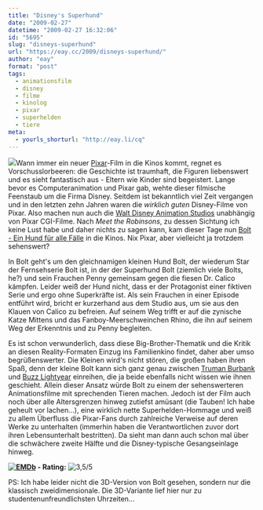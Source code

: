 ```yaml
---
title: "Disney's Superhund"
date: "2009-02-27"
datetime: "2009-02-27 16:32:06"
id: "5695"
slug: "disneys-superhund"
url: "https://eay.cc/2009/disneys-superhund/"
author: "eay"
format: "post"
tags:
  - animationsfilm
  - disney
  - filme
  - kinolog
  - pixar
  - superhelden
  - tiere
meta:
  - yourls_shorturl: "http://eay.li/cq"
---
```


![](/uploads/2009/bolt.jpg)Wann immer ein neuer [Pixar](//eay.cc/tag/pixar/)\-Film in die Kinos kommt, regnet es Vorschusslorbeeren: die Geschichte ist traumhaft, die Figuren liebenswert und es sieht fantastisch aus - Eltern wie Kinder sind begeistert. Lange bevor es Computeranimation und Pixar gab, wehte dieser filmische Feenstaub um die Firma Disney. Seitdem ist bekanntlich viel Zeit vergangen und in den letzten zehn Jahren waren die _wirklich guten_ Disney-Filme von Pixar. Also machen nun auch die [Walt Disney Animation Studios](http://www.disneyanimation.com/) unabhängig von Pixar CGI-Filme. Nach _Meet the Robinsons_, zu dessen Sichtung ich keine Lust habe und daher nichts zu sagen kann, kam dieser Tage nun [Bolt - Ein Hund für alle Fälle](http://www.imdb.com/title/tt0397892/) in die Kinos. Nix Pixar, aber vielleicht ja trotzdem sehenswert?

In Bolt geht's um den gleichnamigen kleinen Hund Bolt, der wiederum Star der Fernsehserie Bolt ist, in der der Superhund Bolt (ziemlich viele Bolts, he?) und sein Frauchen Penny gemeinsam gegen die fiesen Dr. Calico kämpfen. Leider weiß der Hund nicht, dass er der Protagonist einer fiktiven Serie und ergo ohne Superkräfte ist. Als sein Frauchen in einer Episode entführt wird, bricht er kurzerhand aus dem Studio aus, um sie aus den Klauen von Calico zu befreien. Auf seinem Weg trifft er auf die zynische Katze Mittens und das Fanboy-Meerschweinchen Rhino, die ihn auf seinem Weg der Erkenntnis und zu Penny begleiten.

Es ist schon verwunderlich, dass diese Big-Brother-Thematik und die Kritik an diesen Reality-Formaten Einzug ins Familienkino findet, daher aber umso begrüßenswerter. Die Kleinen wird's nicht stören, die großen haben ihren Spaß, denn der kleine Bolt kann sich ganz genau zwischen [Truman Burbank](http://www.imdb.com/title/tt0120382/) und [Buzz Lightyear](http://www.imdb.com/title/tt0114709/) einreihen, die ja beide ebenfalls nicht wissen wie ihnen geschieht. Allein dieser Ansatz würde Bolt zu einem der sehenswerteren Animationsfilme mit sprechenden Tieren machen. Jedoch ist der Film auch noch über alle Altersgrenzen hinweg zutiefst amüsant (die Tauben! Ich habe geheult vor lachen...), eine wirklich nette Superhelden-Hommage und weiß zu allem Überfluss die Pixar-Fans durch zahlreiche Verweise auf deren Werke zu unterhalten (immerhin haben die Verantwortlichen zuvor dort ihren Lebensunterhalt bestritten). Da sieht man dann auch schon mal über die schwächere zweite Hälfte und die Disney-typische Gesangseinlage hinweg.

 **[![EMDb](/uploads/pages/emdb/emdb_mini.gif)](http://eay.cc/emdb/) - Rating:** ![3,5/5](/uploads/pages/emdb/s_3-5.gif)

PS: Ich habe leider nicht die 3D-Version von Bolt gesehen, sondern nur die klassisch zweidimensionale. Die 3D-Variante lief hier nur zu studentenunfreundlichsten Uhrzeiten...

